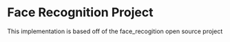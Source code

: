 # Face Recognition Project
This implementation is based off of the face_recogition open source project